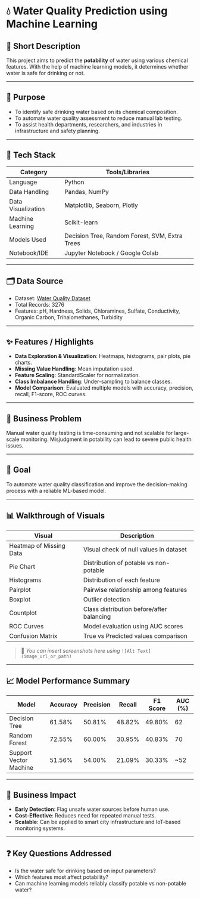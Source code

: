 

# 💧 Water Quality Prediction using Machine Learning

## 📌 Short Description

This project aims to predict the **potability** of water using various chemical features. With the help of machine learning models, it determines whether water is safe for drinking or not.

---

## 🎯 Purpose

* To identify safe drinking water based on its chemical composition.
* To automate water quality assessment to reduce manual lab testing.
* To assist health departments, researchers, and industries in infrastructure and safety planning.

---

## 🧠 Tech Stack

| Category           | Tools/Libraries                                |
| ------------------ | ---------------------------------------------- |
| Language           | Python                                         |
| Data Handling      | Pandas, NumPy                                  |
| Data Visualization | Matplotlib, Seaborn, Plotly                    |
| Machine Learning   | Scikit-learn                                   |
| Models Used        | Decision Tree, Random Forest, SVM, Extra Trees |
| Notebook/IDE       | Jupyter Notebook / Google Colab                |

---

## 🗂️ Data Source

* Dataset: [Water Quality Dataset](https://www.kaggle.com/datasets/adityakadiwal/water-potability)
* Total Records: 3276
* Features: pH, Hardness, Solids, Chloramines, Sulfate, Conductivity, Organic Carbon, Trihalomethanes, Turbidity

---

## ✨ Features / Highlights

* **Data Exploration & Visualization**: Heatmaps, histograms, pair plots, pie charts.
* **Missing Value Handling**: Mean imputation used.
* **Feature Scaling**: StandardScaler for normalization.
* **Class Imbalance Handling**: Under-sampling to balance classes.
* **Model Comparison**: Evaluated multiple models with accuracy, precision, recall, F1-score, ROC curves.

---

## 🧩 Business Problem

Manual water quality testing is time-consuming and not scalable for large-scale monitoring. Misjudgment in potability can lead to severe public health issues.

---

## 🎯 Goal

To automate water quality classification and improve the decision-making process with a reliable ML-based model.

---

## 📊 Walkthrough of Visuals

| Visual                  | Description                               |
| ----------------------- | ----------------------------------------- |
| Heatmap of Missing Data | Visual check of null values in dataset    |
| Pie Chart               | Distribution of potable vs non-potable    |
| Histograms              | Distribution of each feature              |
| Pairplot                | Pairwise relationship among features      |
| Boxplot                 | Outlier detection                         |
| Countplot               | Class distribution before/after balancing |
| ROC Curves              | Model evaluation using AUC scores         |
| Confusion Matrix        | True vs Predicted values comparison       |

> 📸 *You can insert screenshots here using* `![Alt Text](image_url_or_path)`

---

## 📈 Model Performance Summary

| Model                  | Accuracy                     | Precision | Recall | F1 Score | AUC (%) |
| ---------------------- | ---------------------------- | --------- | ------ | -------- | ------- |
| Decision Tree          | 61.58%                       | 50.81%    | 48.82% | 49.80%   | 62      |
| Random Forest          | 72.55%                       | 60.00%    | 30.95% | 40.83%   | 70      |
| Support Vector Machine | 51.56%                       | 54.00%    | 21.09% | 30.33%   | \~52    |

---

## 💼 Business Impact

* **Early Detection**: Flag unsafe water sources before human use.
* **Cost-Effective**: Reduces need for repeated manual tests.
* **Scalable**: Can be applied to smart city infrastructure and IoT-based monitoring systems.

---

## ❓ Key Questions Addressed

* Is the water safe for drinking based on input parameters?
* Which features most affect potability?
* Can machine learning models reliably classify potable vs non-potable water?

